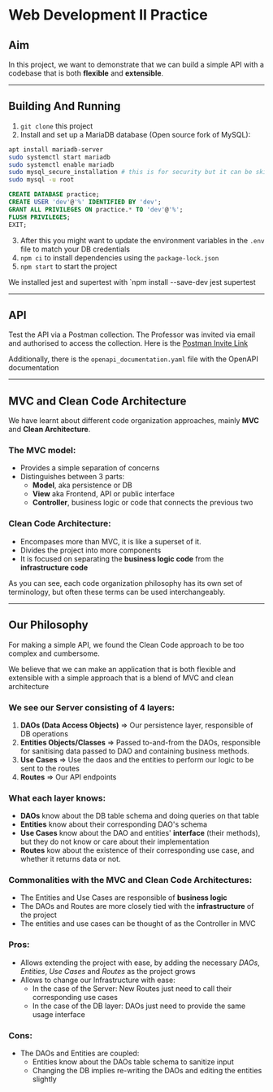 # Web Development II Practice

## Aim
In this project, we want to demonstrate that we can build a simple API with a codebase that is both **flexible** and **extensible**.

---

## Building And Running
1. `git clone` this project
2. Install and set up a MariaDB database (Open source fork of MySQL): 
```bash
apt install mariadb-server
sudo systemctl start mariadb
sudo systemctl enable mariadb
sudo mysql_secure_installation # this is for security but it can be skipped
sudo mysql -u root 
```
```sql
CREATE DATABASE practice;
CREATE USER 'dev'@'%' IDENTIFIED BY 'dev';
GRANT ALL PRIVILEGES ON practice.* TO 'dev'@'%';
FLUSH PRIVILEGES;
EXIT;
```
3. After this you might want to update the environment variables in the `.env` file to match your DB credentials
4. `npm ci` to install dependencies using the `package-lock.json`
5. `npm start` to start the project


We installed jest and supertest with `npm install --save-dev jest supertest

---

## API
Test the API via a Postman collection. The Professor was invited via email and authorised to access the collection. 
Here is the [Postman Invite Link](https://senen-practice.postman.co/workspace/My-Workspace~320f51ea-bede-449c-8dda-3c40471f6e58/collection/39674199-06277491-b14c-4ccc-ae1f-626e14e83676?action=share&creator=39674199)

Additionally, there is the `openapi_documentation.yaml` file with the OpenAPI documentation

---

## MVC and Clean Code Architecture
We have learnt about different code organization approaches, mainly **MVC** and **Clean Architecture**. 

### The MVC model:
- Provides a simple separation of concerns
- Distinguishes between 3 parts:
    - **Model**, aka persistence or DB
    - **View** aka Frontend, API or public interface
    - **Controller**, business logic or code that connects the previous two

### Clean Code Architecture:
- Encompases more than MVC, it is like a superset of it.
- Divides the project into more components
- It is focused on separating the **business logic code** from the **infrastructure code**

As you can see, each code organization philosophy has its own set of terminology, but often these terms can be used interchangeably.

---

## Our Philosophy
For making a simple API, we found the Clean Code approach to be too complex and cumbersome.

We believe that we can make an application that is both flexible and extensible with a simple approach that is a blend of MVC and clean architecture

### We see our Server consisting of **4 layers**:
1. **DAOs (Data Access Objects)** ⇒ Our persistence layer, responsible of DB operations
2. **Entities Objects/Classes** ⇒ Passed to-and-from the DAOs, responsible for sanitising data passed to DAO and containing business methods.
3. **Use Cases** ⇒ Use the daos and the entities to perform our logic to be sent to the routes
4. **Routes** ⇒ Our API endpoints

### What each layer **knows**:
- **DAOs** know about the DB table schema and doing queries on that table
- **Entities** know about their corresponding DAO's schema
- **Use Cases** know about the DAO and entities' **interface** (their methods), but they do not know or care about their implementation
- **Routes** kow about the existence of their corresponding use case, and whether it returns data or not.

### Commonalities with the MVC and Clean Code Architectures:
- The Entities and Use Cases are responsible of **business logic**
- The DAOs and Routes are more closely tied with the **infrastructure** of the project
- The entities and use cases can be thought of as the Controller in MVC

### Pros:
- Allows extending the project with ease, by adding the necessary _DAOs_, _Entities_, _Use Cases_ and _Routes_ as the project grows
- Allows to change our Infrastructure with ease:
    - In the case of the Server: New Routes just need to call their corresponding use cases
    - In the case of the DB layer: DAOs just need to provide the same usage interface

### Cons:
- The DAOs and Entities are coupled:
    - Entities know about the DAOs table schema to sanitize input
    - Changing the DB implies re-writing the DAOs and editing the entities slightly
